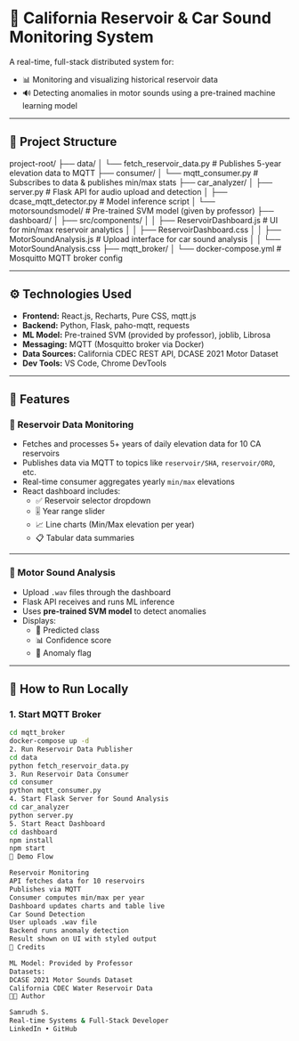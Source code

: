 # 🚀 California Reservoir & Car Sound Monitoring System

A real-time, full-stack distributed system for:

- 📊 Monitoring and visualizing historical reservoir data  
- 🔊 Detecting anomalies in motor sounds using a pre-trained machine learning model

---

## 📁 Project Structure

project-root/ ├── data/ │ └── fetch_reservoir_data.py # Publishes 5-year elevation data to MQTT ├── consumer/ │ └── mqtt_consumer.py # Subscribes to data & publishes min/max stats ├── car_analyzer/ │ ├── server.py # Flask API for audio upload and detection │ ├── dcase_mqtt_detector.py # Model inference script │ └── motorsoundsmodel/ # Pre-trained SVM model (given by professor) ├── dashboard/ │ ├── src/components/ │ │ ├── ReservoirDashboard.js # UI for min/max reservoir analytics │ │ ├── ReservoirDashboard.css │ │ ├── MotorSoundAnalysis.js # Upload interface for car sound analysis │ │ └── MotorSoundAnalysis.css ├── mqtt_broker/ │ └── docker-compose.yml # Mosquitto MQTT broker config


---

## ⚙️ Technologies Used

- **Frontend:** React.js, Recharts, Pure CSS, mqtt.js
- **Backend:** Python, Flask, paho-mqtt, requests
- **ML Model:** Pre-trained SVM (provided by professor), joblib, Librosa
- **Messaging:** MQTT (Mosquitto broker via Docker)
- **Data Sources:** California CDEC REST API, DCASE 2021 Motor Dataset
- **Dev Tools:** VS Code, Chrome DevTools

---

## 🧠 Features

### 🔹 Reservoir Data Monitoring

- Fetches and processes 5+ years of daily elevation data for 10 CA reservoirs  
- Publishes data via MQTT to topics like `reservoir/SHA`, `reservoir/ORO`, etc.  
- Real-time consumer aggregates yearly `min/max` elevations  
- React dashboard includes:
  - ✅ Reservoir selector dropdown
  - 🎚️ Year range slider
  - 📈 Line charts (Min/Max elevation per year)
  - 📋 Tabular data summaries

---

### 🔹 Motor Sound Analysis

- Upload `.wav` files through the dashboard  
- Flask API receives and runs ML inference  
- Uses **pre-trained SVM model** to detect anomalies  
- Displays:
  - 🎯 Predicted class
  - 📊 Confidence score
  - 🚨 Anomaly flag

---

## 🚀 How to Run Locally

### 1. Start MQTT Broker
```bash
cd mqtt_broker
docker-compose up -d
2. Run Reservoir Data Publisher
cd data
python fetch_reservoir_data.py
3. Run Reservoir Data Consumer
cd consumer
python mqtt_consumer.py
4. Start Flask Server for Sound Analysis
cd car_analyzer
python server.py
5. Start React Dashboard
cd dashboard
npm install
npm start
🧪 Demo Flow

Reservoir Monitoring
API fetches data for 10 reservoirs
Publishes via MQTT
Consumer computes min/max per year
Dashboard updates charts and table live
Car Sound Detection
User uploads .wav file
Backend runs anomaly detection
Result shown on UI with styled output
📝 Credits

ML Model: Provided by Professor
Datasets:
DCASE 2021 Motor Sounds Dataset
California CDEC Water Reservoir Data
👨‍💻 Author

Samrudh S.
Real-time Systems & Full-Stack Developer
LinkedIn • GitHub

